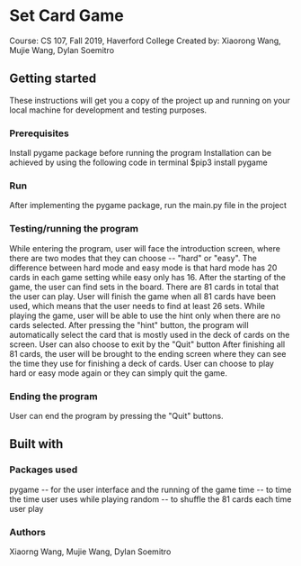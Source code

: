 


# Set Card Game #
Course: CS 107, Fall 2019, Haverford College
Created by: Xiaorong Wang, Mujie Wang, Dylan Soemitro

## Getting started ##
These instructions will get you a copy of the project up and running on your local machine for development and testing purposes.

### Prerequisites ###
Install pygame package before running the program
Installation can be achieved by using the following code in terminal
$pip3 install pygame

### Run ###
After implementing the pygame package, run the main.py file in the project

### Testing/running the program ###
While entering the program, user will face the introduction screen, where there are two modes that they can choose -- "hard" or "easy". The difference between hard mode and easy mode is that hard mode has 20 cards in each game setting while easy only has 16.
After the starting of the game, the user can find sets in the board. There are 81 cards in total that the user can play. User will finish the game when all 81 cards have been used, which means that the user needs to find at least 26 sets.
While playing the game, user will be able to use the hint only when there are no cards selected. After pressing the "hint" button, the program will automatically select the card that is mostly used in the deck of cards on the screen. User can also choose to exit by the "Quit" button
After finishing all 81 cards, the user will be brought to the ending screen where they can see the time they use for finishing a deck of cards. User can choose to play hard or easy mode again or they can simply quit the game.

### Ending the program ###
User can end the program by pressing the "Quit" buttons.


## Built with ##

### Packages used ###
pygame -- for the user interface and the running of the game
time -- to time the time user uses while playing
random -- to shuffle the 81 cards each time user play

### Authors ###
Xiaorng Wang, Mujie Wang, Dylan Soemitro
